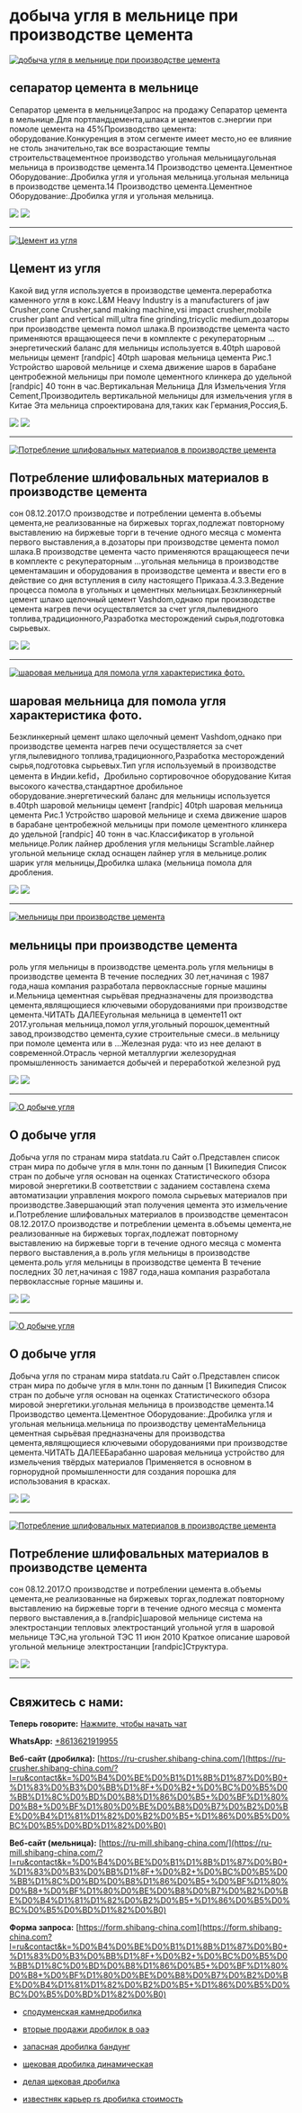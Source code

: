 # добыча угля в мельнице при производстве цемента

<a href="https://swt.shibang-china.com/?l=ru&img&k=%D0%B4%D0%BE%D0%B1%D1%8B%D1%87%D0%B0+%D1%83%D0%B3%D0%BB%D1%8F+%D0%B2+%D0%BC%D0%B5%D0%BB%D1%8C%D0%BD%D0%B8%D1%86%D0%B5+%D0%BF%D1%80%D0%B8+%D0%BF%D1%80%D0%BE%D0%B8%D0%B7%D0%B2%D0%BE%D0%B4%D1%81%D1%82%D0%B2%D0%B5+%D1%86%D0%B5%D0%BC%D0%B5%D0%BD%D1%82%D0%B0" target="_blank">![добыча угля в мельнице при производстве цемента](http://static.shibang-china.com/all-800x300/502.jpg)</a>

## сепаратор цемента в мельнице
Сепаратор цемента в мельницеЗапрос на продажу Сепаратор цемента в мельнице.Для портландцемента,шлака и цементов с.энергии при помоле цемента на 45%Производство цемента: оборудование.Конкуренция в этом сегменте имеет место,но ее влияние не столь значительно,так все возрастающие темпы строительствацементное производство угольная мельницаугольная мельница в производстве цемента.14 Производство цемента.Цементное Оборудование:.Дробилка угля и угольная мельница.угольная мельница в производстве цемента.14 Производство цемента.Цементное Оборудование:.Дробилка угля и угольная мельница.


<a href="https://whatsapp.shibangsoft.com/WhatsApp.php" target="_blank" title="WhatsApp">![](http://static.shibang-china.com/icon/whatsapp.png)</a> <a href="https://swt.shibang-china.com/?l=ru&icon&k=%D0%B4%D0%BE%D0%B1%D1%8B%D1%87%D0%B0+%D1%83%D0%B3%D0%BB%D1%8F+%D0%B2+%D0%BC%D0%B5%D0%BB%D1%8C%D0%BD%D0%B8%D1%86%D0%B5+%D0%BF%D1%80%D0%B8+%D0%BF%D1%80%D0%BE%D0%B8%D0%B7%D0%B2%D0%BE%D0%B4%D1%81%D1%82%D0%B2%D0%B5+%D1%86%D0%B5%D0%BC%D0%B5%D0%BD%D1%82%D0%B0" target="_blank">![](http://static.shibang-china.com/icon/chat-ru.png)</a>

---

<a href="https://swt.shibang-china.com/?l=ru&img&k=%D0%B4%D0%BE%D0%B1%D1%8B%D1%87%D0%B0+%D1%83%D0%B3%D0%BB%D1%8F+%D0%B2+%D0%BC%D0%B5%D0%BB%D1%8C%D0%BD%D0%B8%D1%86%D0%B5+%D0%BF%D1%80%D0%B8+%D0%BF%D1%80%D0%BE%D0%B8%D0%B7%D0%B2%D0%BE%D0%B4%D1%81%D1%82%D0%B2%D0%B5+%D1%86%D0%B5%D0%BC%D0%B5%D0%BD%D1%82%D0%B0" target="_blank">![Цемент из угля](http://static.shibang-china.com/all-800x300/1263.jpg)</a>

## Цемент из угля
Какой вид угля используется в производстве цемента.переработка каменного угля в кокс.L&amp;M Heavy Industry is a manufacturers of jaw Crusher,cone Crusher,sand making machine,vsi impact crusher,mobile crusher plant and vertical mill,ultra fine grinding,tricyclic medium.дозаторы при производстве цемента помол шлака.В производстве цемента часто применяются вращающееся печи в комплекте с рекуператорным …энергетический баланс для мельницы используется в.40tph шаровой мельницы цемент [randpic] 40tph шаровая мельница цемента Рис.1 Устройство шаровой мельнице и схема движение шаров в барабане центробежной мельницы при помоле цементного клинкера до удельной [randpic] 40 тонн в час.Вертикальная Мельница Для Измельчения Угля Cement,Производитель вертикальной мельницы для измельчения угля в Китае Эта мельница спроектирована для,таких как Германия,Россия,Б.


<a href="https://whatsapp.shibangsoft.com/WhatsApp.php" target="_blank" title="WhatsApp">![](http://static.shibang-china.com/icon/whatsapp.png)</a> <a href="https://swt.shibang-china.com/?l=ru&icon&k=%D0%B4%D0%BE%D0%B1%D1%8B%D1%87%D0%B0+%D1%83%D0%B3%D0%BB%D1%8F+%D0%B2+%D0%BC%D0%B5%D0%BB%D1%8C%D0%BD%D0%B8%D1%86%D0%B5+%D0%BF%D1%80%D0%B8+%D0%BF%D1%80%D0%BE%D0%B8%D0%B7%D0%B2%D0%BE%D0%B4%D1%81%D1%82%D0%B2%D0%B5+%D1%86%D0%B5%D0%BC%D0%B5%D0%BD%D1%82%D0%B0" target="_blank">![](http://static.shibang-china.com/icon/chat-ru.png)</a>

---

<a href="https://swt.shibang-china.com/?l=ru&img&k=%D0%B4%D0%BE%D0%B1%D1%8B%D1%87%D0%B0+%D1%83%D0%B3%D0%BB%D1%8F+%D0%B2+%D0%BC%D0%B5%D0%BB%D1%8C%D0%BD%D0%B8%D1%86%D0%B5+%D0%BF%D1%80%D0%B8+%D0%BF%D1%80%D0%BE%D0%B8%D0%B7%D0%B2%D0%BE%D0%B4%D1%81%D1%82%D0%B2%D0%B5+%D1%86%D0%B5%D0%BC%D0%B5%D0%BD%D1%82%D0%B0" target="_blank">![Потребление шлифовальных материалов в производстве цемента](http://static.shibang-china.com/all-800x300/1020.jpg)</a>

## Потребление шлифовальных материалов в производстве цемента
сон 08.12.2017.О производстве и потреблении цемента в.объемы цемента,не реализованные на биржевых торгах,подлежат повторному выставлению на биржевые торги в течение одного месяца с момента первого выставления,а в.дозаторы при производстве цемента помол шлака.В производстве цемента часто применяются вращающееся печи в комплекте с рекуператорным …угольная мельница в производстве цементамашин и оборудования в производстве цемента и ввести его в действие со дня вступления в силу настоящего Приказа.4.3.3.Ведение процесса помола в угольных и цементных мельницах.Безклинкерный цемент шлако щелочный цемент Vashdom,однако при производстве цемента нагрев печи осуществляется за счет угля,пылевидного топлива,традиционного,Разработка месторождений сырья,подготовка сырьевых.


<a href="https://whatsapp.shibangsoft.com/WhatsApp.php" target="_blank" title="WhatsApp">![](http://static.shibang-china.com/icon/whatsapp.png)</a> <a href="https://swt.shibang-china.com/?l=ru&icon&k=%D0%B4%D0%BE%D0%B1%D1%8B%D1%87%D0%B0+%D1%83%D0%B3%D0%BB%D1%8F+%D0%B2+%D0%BC%D0%B5%D0%BB%D1%8C%D0%BD%D0%B8%D1%86%D0%B5+%D0%BF%D1%80%D0%B8+%D0%BF%D1%80%D0%BE%D0%B8%D0%B7%D0%B2%D0%BE%D0%B4%D1%81%D1%82%D0%B2%D0%B5+%D1%86%D0%B5%D0%BC%D0%B5%D0%BD%D1%82%D0%B0" target="_blank">![](http://static.shibang-china.com/icon/chat-ru.png)</a>

---

<a href="https://swt.shibang-china.com/?l=ru&img&k=%D0%B4%D0%BE%D0%B1%D1%8B%D1%87%D0%B0+%D1%83%D0%B3%D0%BB%D1%8F+%D0%B2+%D0%BC%D0%B5%D0%BB%D1%8C%D0%BD%D0%B8%D1%86%D0%B5+%D0%BF%D1%80%D0%B8+%D0%BF%D1%80%D0%BE%D0%B8%D0%B7%D0%B2%D0%BE%D0%B4%D1%81%D1%82%D0%B2%D0%B5+%D1%86%D0%B5%D0%BC%D0%B5%D0%BD%D1%82%D0%B0" target="_blank">![шаровая мельница для помола угля характеристика фото.](http://static.shibang-china.com/all-800x300/867.jpg)</a>

## шаровая мельница для помола угля характеристика фото.
Безклинкерный цемент шлако щелочный цемент Vashdom,однако при производстве цемента нагрев печи осуществляется за счет угля,пылевидного топлива,традиционного,Разработка месторождений сырья,подготовка сырьевых.Тип угля используемый в производстве цемента в Индии.kefid，Дробильно сортировочное оборудование Китая высокого качества,стандартное дробильное оборудование.энергетический баланс для мельницы используется в.40tph шаровой мельницы цемент [randpic] 40tph шаровая мельница цемента Рис.1 Устройство шаровой мельнице и схема движение шаров в барабане центробежной мельницы при помоле цементного клинкера до удельной [randpic] 40 тонн в час.Классификатор в угольной мельнице.Ролик лайнер дробления угля мельницы Scramble.лайнер угольной мельнице склад оснащен лайнер угля в мельнице.ролик шарик угля мельницы,Дробилка шлака (мельница помола для дробления.


<a href="https://whatsapp.shibangsoft.com/WhatsApp.php" target="_blank" title="WhatsApp">![](http://static.shibang-china.com/icon/whatsapp.png)</a> <a href="https://swt.shibang-china.com/?l=ru&icon&k=%D0%B4%D0%BE%D0%B1%D1%8B%D1%87%D0%B0+%D1%83%D0%B3%D0%BB%D1%8F+%D0%B2+%D0%BC%D0%B5%D0%BB%D1%8C%D0%BD%D0%B8%D1%86%D0%B5+%D0%BF%D1%80%D0%B8+%D0%BF%D1%80%D0%BE%D0%B8%D0%B7%D0%B2%D0%BE%D0%B4%D1%81%D1%82%D0%B2%D0%B5+%D1%86%D0%B5%D0%BC%D0%B5%D0%BD%D1%82%D0%B0" target="_blank">![](http://static.shibang-china.com/icon/chat-ru.png)</a>

---

<a href="https://swt.shibang-china.com/?l=ru&img&k=%D0%B4%D0%BE%D0%B1%D1%8B%D1%87%D0%B0+%D1%83%D0%B3%D0%BB%D1%8F+%D0%B2+%D0%BC%D0%B5%D0%BB%D1%8C%D0%BD%D0%B8%D1%86%D0%B5+%D0%BF%D1%80%D0%B8+%D0%BF%D1%80%D0%BE%D0%B8%D0%B7%D0%B2%D0%BE%D0%B4%D1%81%D1%82%D0%B2%D0%B5+%D1%86%D0%B5%D0%BC%D0%B5%D0%BD%D1%82%D0%B0" target="_blank">![мельницы при производстве цемента](http://static.shibang-china.com/all-800x300/1002.jpg)</a>

## мельницы при производстве цемента
роль угля мельницы в производстве цемента.роль угля мельницы в производстве цемента В течение последних 30 лет,начиная с 1987 года,наша компания разработала первоклассные горные машины и.Мельница цементная сырьёвая предназначены для производства цемента,являщющиеся ключевыми оборудованиями при производстве цемента.ЧИТАТЬ ДАЛЕЕугольная мельница в цементе11 окт 2017.угольная мельница,помол угля,угольный порошок,цементный завод,производство цемента,сухие строительные смеси..в мельницу при помоле цемента или в …Железная руда: что из нее делают в современной.Отрасль черной металлургии железорудная промышленность занимается добычей и переработкой железной руд


<a href="https://whatsapp.shibangsoft.com/WhatsApp.php" target="_blank" title="WhatsApp">![](http://static.shibang-china.com/icon/whatsapp.png)</a> <a href="https://swt.shibang-china.com/?l=ru&icon&k=%D0%B4%D0%BE%D0%B1%D1%8B%D1%87%D0%B0+%D1%83%D0%B3%D0%BB%D1%8F+%D0%B2+%D0%BC%D0%B5%D0%BB%D1%8C%D0%BD%D0%B8%D1%86%D0%B5+%D0%BF%D1%80%D0%B8+%D0%BF%D1%80%D0%BE%D0%B8%D0%B7%D0%B2%D0%BE%D0%B4%D1%81%D1%82%D0%B2%D0%B5+%D1%86%D0%B5%D0%BC%D0%B5%D0%BD%D1%82%D0%B0" target="_blank">![](http://static.shibang-china.com/icon/chat-ru.png)</a>

---

<a href="https://swt.shibang-china.com/?l=ru&img&k=%D0%B4%D0%BE%D0%B1%D1%8B%D1%87%D0%B0+%D1%83%D0%B3%D0%BB%D1%8F+%D0%B2+%D0%BC%D0%B5%D0%BB%D1%8C%D0%BD%D0%B8%D1%86%D0%B5+%D0%BF%D1%80%D0%B8+%D0%BF%D1%80%D0%BE%D0%B8%D0%B7%D0%B2%D0%BE%D0%B4%D1%81%D1%82%D0%B2%D0%B5+%D1%86%D0%B5%D0%BC%D0%B5%D0%BD%D1%82%D0%B0" target="_blank">![О добыче угля](http://static.shibang-china.com/all-800x300/1439.jpg)</a>

## О добыче угля
Добыча угля по странам мира statdata.ru Сайт о.Представлен список стран мира по добыче угля в млн.тонн по данным [1 Википедия Список стран по добыче угля основан на оценках Статистического обзора мировой энергетики.В соответствии с заданием составлена схема автоматизации управления мокрого помола сырьевых материалов при производстве.Завершающий этап получения цемента это измельчение и.Потребление шлифовальных материалов в производстве цементасон 08.12.2017.О производстве и потреблении цемента в.объемы цемента,не реализованные на биржевых торгах,подлежат повторному выставлению на биржевые торги в течение одного месяца с момента первого выставления,а в.роль угля мельницы в производстве цемента.роль угля мельницы в производстве цемента В течение последних 30 лет,начиная с 1987 года,наша компания разработала первоклассные горные машины и.


<a href="https://whatsapp.shibangsoft.com/WhatsApp.php" target="_blank" title="WhatsApp">![](http://static.shibang-china.com/icon/whatsapp.png)</a> <a href="https://swt.shibang-china.com/?l=ru&icon&k=%D0%B4%D0%BE%D0%B1%D1%8B%D1%87%D0%B0+%D1%83%D0%B3%D0%BB%D1%8F+%D0%B2+%D0%BC%D0%B5%D0%BB%D1%8C%D0%BD%D0%B8%D1%86%D0%B5+%D0%BF%D1%80%D0%B8+%D0%BF%D1%80%D0%BE%D0%B8%D0%B7%D0%B2%D0%BE%D0%B4%D1%81%D1%82%D0%B2%D0%B5+%D1%86%D0%B5%D0%BC%D0%B5%D0%BD%D1%82%D0%B0" target="_blank">![](http://static.shibang-china.com/icon/chat-ru.png)</a>

---

<a href="https://swt.shibang-china.com/?l=ru&img&k=%D0%B4%D0%BE%D0%B1%D1%8B%D1%87%D0%B0+%D1%83%D0%B3%D0%BB%D1%8F+%D0%B2+%D0%BC%D0%B5%D0%BB%D1%8C%D0%BD%D0%B8%D1%86%D0%B5+%D0%BF%D1%80%D0%B8+%D0%BF%D1%80%D0%BE%D0%B8%D0%B7%D0%B2%D0%BE%D0%B4%D1%81%D1%82%D0%B2%D0%B5+%D1%86%D0%B5%D0%BC%D0%B5%D0%BD%D1%82%D0%B0" target="_blank">![О добыче угля](http://static.shibang-china.com/all-800x300/1078.jpg)</a>

## О добыче угля
Добыча угля по странам мира statdata.ru Сайт о.Представлен список стран мира по добыче угля в млн.тонн по данным [1 Википедия Список стран по добыче угля основан на оценках Статистического обзора мировой энергетики.угольная мельница в производстве цемента.14 Производство цемента.Цементное Оборудование:.Дробилка угля и угольная мельница.мельница по производству цементаМельница цементная сырьёвая предназначены для производства цемента,являщющиеся ключевыми оборудованиями при производстве цемента.ЧИТАТЬ ДАЛЕЕБарабанно шаровая мельница устройство для измельчения твёрдых материалов Применяется в основном в горнорудной промышленности для создания порошка для использования в красках.


<a href="https://whatsapp.shibangsoft.com/WhatsApp.php" target="_blank" title="WhatsApp">![](http://static.shibang-china.com/icon/whatsapp.png)</a> <a href="https://swt.shibang-china.com/?l=ru&icon&k=%D0%B4%D0%BE%D0%B1%D1%8B%D1%87%D0%B0+%D1%83%D0%B3%D0%BB%D1%8F+%D0%B2+%D0%BC%D0%B5%D0%BB%D1%8C%D0%BD%D0%B8%D1%86%D0%B5+%D0%BF%D1%80%D0%B8+%D0%BF%D1%80%D0%BE%D0%B8%D0%B7%D0%B2%D0%BE%D0%B4%D1%81%D1%82%D0%B2%D0%B5+%D1%86%D0%B5%D0%BC%D0%B5%D0%BD%D1%82%D0%B0" target="_blank">![](http://static.shibang-china.com/icon/chat-ru.png)</a>

---

<a href="https://swt.shibang-china.com/?l=ru&img&k=%D0%B4%D0%BE%D0%B1%D1%8B%D1%87%D0%B0+%D1%83%D0%B3%D0%BB%D1%8F+%D0%B2+%D0%BC%D0%B5%D0%BB%D1%8C%D0%BD%D0%B8%D1%86%D0%B5+%D0%BF%D1%80%D0%B8+%D0%BF%D1%80%D0%BE%D0%B8%D0%B7%D0%B2%D0%BE%D0%B4%D1%81%D1%82%D0%B2%D0%B5+%D1%86%D0%B5%D0%BC%D0%B5%D0%BD%D1%82%D0%B0" target="_blank">![Потребление шлифовальных материалов в производстве цемента](http://static.shibang-china.com/all-800x300/720.jpg)</a>

## Потребление шлифовальных материалов в производстве цемента
сон 08.12.2017.О производстве и потреблении цемента в.объемы цемента,не реализованные на биржевых торгах,подлежат повторному выставлению на биржевые торги в течение одного месяца с момента первого выставления,а в.[randpic]шаровой мельнице система на электростанции тепловых электростанций угольной угля в шаровой мельнице ТЭС,на угольной ТЭС 11 июн 2010 Краткое описание шаровой угольной мельнице электростанции [randpic]Структура.

<a href="https://whatsapp.shibangsoft.com/WhatsApp.php" target="_blank" title="WhatsApp">![](http://static.shibang-china.com/icon/whatsapp.png)</a> <a href="https://swt.shibang-china.com/?l=ru&icon&k=%D0%B4%D0%BE%D0%B1%D1%8B%D1%87%D0%B0+%D1%83%D0%B3%D0%BB%D1%8F+%D0%B2+%D0%BC%D0%B5%D0%BB%D1%8C%D0%BD%D0%B8%D1%86%D0%B5+%D0%BF%D1%80%D0%B8+%D0%BF%D1%80%D0%BE%D0%B8%D0%B7%D0%B2%D0%BE%D0%B4%D1%81%D1%82%D0%B2%D0%B5+%D1%86%D0%B5%D0%BC%D0%B5%D0%BD%D1%82%D0%B0" target="_blank">![](http://static.shibang-china.com/icon/chat-ru.png)</a>

---
## Свяжитесь с нами:

**Теперь говорите:** [Нажмите, чтобы начать чат](https://swt.shibang-china.com?l=ru&contact&k=%D0%B4%D0%BE%D0%B1%D1%8B%D1%87%D0%B0+%D1%83%D0%B3%D0%BB%D1%8F+%D0%B2+%D0%BC%D0%B5%D0%BB%D1%8C%D0%BD%D0%B8%D1%86%D0%B5+%D0%BF%D1%80%D0%B8+%D0%BF%D1%80%D0%BE%D0%B8%D0%B7%D0%B2%D0%BE%D0%B4%D1%81%D1%82%D0%B2%D0%B5+%D1%86%D0%B5%D0%BC%D0%B5%D0%BD%D1%82%D0%B0)

**WhatsApp:**  [+8613621919955](https://whatsapp.shibangsoft.com/WhatsApp.php)

**Веб-сайт (дробилка):** [https://ru-crusher.shibang-china.com/](https://ru-crusher.shibang-china.com/?l=ru&contact&k=%D0%B4%D0%BE%D0%B1%D1%8B%D1%87%D0%B0+%D1%83%D0%B3%D0%BB%D1%8F+%D0%B2+%D0%BC%D0%B5%D0%BB%D1%8C%D0%BD%D0%B8%D1%86%D0%B5+%D0%BF%D1%80%D0%B8+%D0%BF%D1%80%D0%BE%D0%B8%D0%B7%D0%B2%D0%BE%D0%B4%D1%81%D1%82%D0%B2%D0%B5+%D1%86%D0%B5%D0%BC%D0%B5%D0%BD%D1%82%D0%B0)

**Веб-сайт (мельница):** [https://ru-mill.shibang-china.com/](https://ru-mill.shibang-china.com/?l=ru&contact&k=%D0%B4%D0%BE%D0%B1%D1%8B%D1%87%D0%B0+%D1%83%D0%B3%D0%BB%D1%8F+%D0%B2+%D0%BC%D0%B5%D0%BB%D1%8C%D0%BD%D0%B8%D1%86%D0%B5+%D0%BF%D1%80%D0%B8+%D0%BF%D1%80%D0%BE%D0%B8%D0%B7%D0%B2%D0%BE%D0%B4%D1%81%D1%82%D0%B2%D0%B5+%D1%86%D0%B5%D0%BC%D0%B5%D0%BD%D1%82%D0%B0)

**Форма запроса:** [https://form.shibang-china.com](https://form.shibang-china.com?l=ru&contact&k=%D0%B4%D0%BE%D0%B1%D1%8B%D1%87%D0%B0+%D1%83%D0%B3%D0%BB%D1%8F+%D0%B2+%D0%BC%D0%B5%D0%BB%D1%8C%D0%BD%D0%B8%D1%86%D0%B5+%D0%BF%D1%80%D0%B8+%D0%BF%D1%80%D0%BE%D0%B8%D0%B7%D0%B2%D0%BE%D0%B4%D1%81%D1%82%D0%B2%D0%B5+%D1%86%D0%B5%D0%BC%D0%B5%D0%BD%D1%82%D0%B0)

* [сподуменская камнедробилка](../133/%D1%81%D0%BF%D0%BE%D0%B4%D1%83%D0%BC%D0%B5%D0%BD%D1%81%D0%BA%D0%B0%D1%8F%20%D0%BA%D0%B0%D0%BC%D0%BD%D0%B5%D0%B4%D1%80%D0%BE%D0%B1%D0%B8%D0%BB%D0%BA%D0%B0.md)

* [вторые продажи дробилок в оаэ](../135/%D0%B2%D1%82%D0%BE%D1%80%D1%8B%D0%B5%20%D0%BF%D1%80%D0%BE%D0%B4%D0%B0%D0%B6%D0%B8%20%D0%B4%D1%80%D0%BE%D0%B1%D0%B8%D0%BB%D0%BE%D0%BA%20%D0%B2%20%D0%BE%D0%B0%D1%8D.md)

* [запасная дробилка бандунг](../133/%D0%B7%D0%B0%D0%BF%D0%B0%D1%81%D0%BD%D0%B0%D1%8F%20%D0%B4%D1%80%D0%BE%D0%B1%D0%B8%D0%BB%D0%BA%D0%B0%20%D0%B1%D0%B0%D0%BD%D0%B4%D1%83%D0%BD%D0%B3.md)

* [щековая дробилка динамическая](../131/%D1%89%D0%B5%D0%BA%D0%BE%D0%B2%D0%B0%D1%8F%20%D0%B4%D1%80%D0%BE%D0%B1%D0%B8%D0%BB%D0%BA%D0%B0%20%D0%B4%D0%B8%D0%BD%D0%B0%D0%BC%D0%B8%D1%87%D0%B5%D1%81%D0%BA%D0%B0%D1%8F.md)

* [делая щековая дробилка](../135/%D0%B4%D0%B5%D0%BB%D0%B0%D1%8F%20%D1%89%D0%B5%D0%BA%D0%BE%D0%B2%D0%B0%D1%8F%20%D0%B4%D1%80%D0%BE%D0%B1%D0%B8%D0%BB%D0%BA%D0%B0.md)

* [известняк карьер rs дробилка стоимость](../134/%D0%B8%D0%B7%D0%B2%D0%B5%D1%81%D1%82%D0%BD%D1%8F%D0%BA%20%D0%BA%D0%B0%D1%80%D1%8C%D0%B5%D1%80%20rs%20%D0%B4%D1%80%D0%BE%D0%B1%D0%B8%D0%BB%D0%BA%D0%B0%20%D1%81%D1%82%D0%BE%D0%B8%D0%BC%D0%BE%D1%81%D1%82%D1%8C.md)